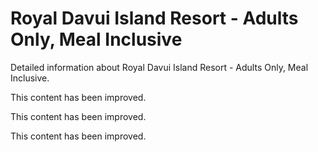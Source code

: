 # Royal Davui Island Resort - Adults Only, Meal Inclusive

Detailed information about Royal Davui Island Resort - Adults Only, Meal Inclusive.

This content has been improved.

This content has been improved.

This content has been improved.